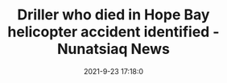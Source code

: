 ---
"title": "Driller who died in Hope Bay helicopter accident identified - Nunatsiaq News"
"date": "2021-9-23 17:18:0"
"feed_name": "GOOGLENEWSDRILLING"
"feed_website": "https://news.google.com/search?q=drilling%2Bincident&hl=en-US&gl=US&ceid=US:en"
"feed_rss": "https://news.google.com/rss/search?q=drilling%2Bincident&hl=en-US&gl=US&ceid=US:en"
"link": "https://nunatsiaq.com/stories/article/driller-who-died-in-hope-bay-helicopter-accident-identified/"
"source": "{'href': 'https://nunatsiaq.com', 'title': 'Nunatsiaq News'}"
"file": "_posts/2021-1-1-080979452b7fb67bb27bf154d758cb909fb1a957.md"
"accident": "1"
"drilling": "0"
"dead": "1"
"injured": "0"
"arrested": "0"
"where": "unknown site"
"causes": "helicopter crash"
"place": "unknown place"
---